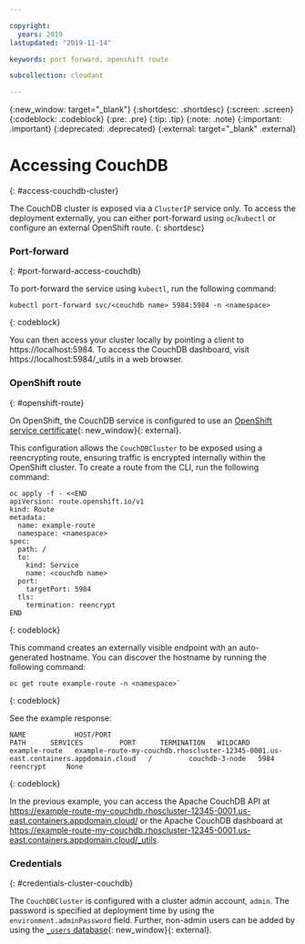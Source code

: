 ```yaml
---

copyright:
  years: 2019
lastupdated: "2019-11-14"

keywords: port forward, openshift route

subcollection: cloudant

---
```


{:new_window: target="_blank"}
{:shortdesc: .shortdesc}
{:screen: .screen}
{:codeblock: .codeblock}
{:pre: .pre}
{:tip: .tip}
{:note: .note}
{:important: .important}
{:deprecated: .deprecated}
{:external: target="_blank" .external}

<!-- Acrolinx: 2017-05-10 -->

# Accessing CouchDB
{: #access-couchdb-cluster}

The CouchDB cluster is exposed via a `ClusterIP` service only. To access the deployment externally, you can either port-forward using `oc`/`kubectl` or configure an external OpenShift route. 
{: shortdesc}

### Port-forward
{: #port-forward-access-couchdb}

To port-forward the service using `kubectl`, run the following command:

```
kubectl port-forward svc/<couchdb name> 5984:5984 -n <namespace>
```
{: codeblock}

You can then access your cluster locally by pointing a client to https://localhost:5984. To access the CouchDB dashboard, visit https://localhost:5984/_utils in a web browser.


### OpenShift route
{: #openshift-route}

On OpenShift, the CouchDB service is configured to use an [OpenShift service certificate](https://docs.openshift.com/container-platform/4.1/authentication/certificates/service-serving-certificate.html){: new_window}{: external}.

This configuration allows the `CouchDBCluster` to be exposed using a reencrypting route, ensuring traffic is encrypted internally within the OpenShift cluster. To create a route from the CLI, run the following command:

```
oc apply -f - <<END
apiVersion: route.openshift.io/v1
kind: Route
metadata:
  name: example-route
  namespace: <namespace>
spec:
  path: /
  to:
    kind: Service
    name: <couchdb name>
  port:
    targetPort: 5984
  tls:
    termination: reencrypt
END
```
{: codeblock}

This command creates an externally visible endpoint with an auto-generated hostname. You can discover the hostname by running the following command:

```
oc get route example-route -n <namespace>`
```
{: codeblock}

See the example response:

```
NAME            HOST/PORT                                                                                                       PATH      SERVICES         PORT      TERMINATION   WILDCARD
example-route   example-route-my-couchdb.rhoscluster-12345-0001.us-east.containers.appdomain.cloud   /         couchdb-3-node   5984      reencrypt     None
```
{: codeblock}

In the previous example, you can access the Apache CouchDB API at https://example-route-my-couchdb.rhoscluster-12345-0001.us-east.containers.appdomain.cloud/ or the Apache CouchDB dashboard at https://example-route-my-couchdb.rhoscluster-12345-0001.us-east.containers.appdomain.cloud/_utils.

### Credentials
{: #credentials-cluster-couchdb}

The `CouchDBCluster` is configured with a cluster admin account, `admin`. The password is specified at deployment time by using the `environment.adminPassword` field. Further, non-admin users can be added by using the [`_users` database](https://docs.couchdb.org/en/2.3.1/intro/security.html#authentication-database){: new_window}{: external}.

